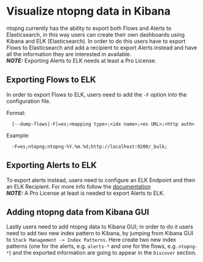 # Visualize ntopng data in Kibana

ntopng currently has the ability to export both Flows and Alerts to Elasticsearch, in 
this way users can create their own dashboards using Kibana and ELK (Elasticsearch).
In order to do this users have to export Flows to Elasticsearch and add a recipient to
export Alerts instead and have all the information they are interested in available.<br />
**_NOTE:_** Exporting Alerts to ELK needs at least a Pro License.

## Exporting Flows to ELK

In order to export Flows to ELK, users need to add the `-F` option into the configuration file.

Format:
```
  [--dump-flows|-F]=es;<mapping type>;<idx name>;<es URL>;<http auth>
```
Example:
```
  -F=es;ntopng;ntopng-%Y.%m.%d;http://localhost:9200/_bulk;
```

## Exporting Alerts to ELK

To export alerts instead, users need to configure an ELK Endpoint and then an ELK Recipient.
For more info follow the [documentation](https://www.ntop.org/guides/ntopng/alerts/available_recipients.html)<br />
**_NOTE:_**  A Pro License at least is needed to export Alerts to ELK.

## Adding ntopng data from Kibana GUI

Lastly users need to add ntopng data to Kibana GUI; in order to do it users need to add two new
index pattern to Kibana, by jumping from Kibana GUI to `Stack Management -> Index Patterns`.
Here create two new index patterns (one for the alerts, e.g. `alerts-*` and one for the flows, e.g. `ntopng-*`)
and the exported information are going to appear in the `Discover` section.
